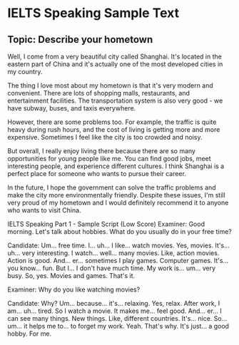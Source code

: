# IELTS Speaking Sample Text

## Topic: Describe your hometown

Well, I come from a very beautiful city called Shanghai. It's located in the eastern part of China and it's actually one of the most developed cities in my country. 

The thing I love most about my hometown is that it's very modern and convenient. There are lots of shopping malls, restaurants, and entertainment facilities. The transportation system is also very good - we have subway, buses, and taxis everywhere.

However, there are some problems too. For example, the traffic is quite heavy during rush hours, and the cost of living is getting more and more expensive. Sometimes I feel like the city is too crowded and noisy.

But overall, I really enjoy living there because there are so many opportunities for young people like me. You can find good jobs, meet interesting people, and experience different cultures. I think Shanghai is a perfect place for someone who wants to pursue their career.

In the future, I hope the government can solve the traffic problems and make the city more environmentally friendly. Despite these issues, I'm still very proud of my hometown and I would definitely recommend it to anyone who wants to visit China.

IELTS Speaking Part 1 - Sample Script (Low Score)
Examiner: Good morning. Let's talk about hobbies. What do you usually do in your free time?

Candidate: Um... free time. I... uh... I like... watch movies. Yes, movies. It's... uh... very interesting. I watch... well... many movies. Like, action movies. Action is good. And... er... sometimes I play games. Computer games. It's... you know... fun. But I... I don't have much time. My work is... um... very busy. So, yes. Movies and games. That's it.

Examiner: Why do you like watching movies?

Candidate: Why? Um... because... it's... relaxing. Yes, relax. After work, I am... uh... tired. So I watch a movie. It makes me... feel good. And... er... I can see many things. New things. Like, different countries. It's... nice. So... um... it helps me to... to forget my work. Yeah. That's why. It's just... a good hobby. For me.